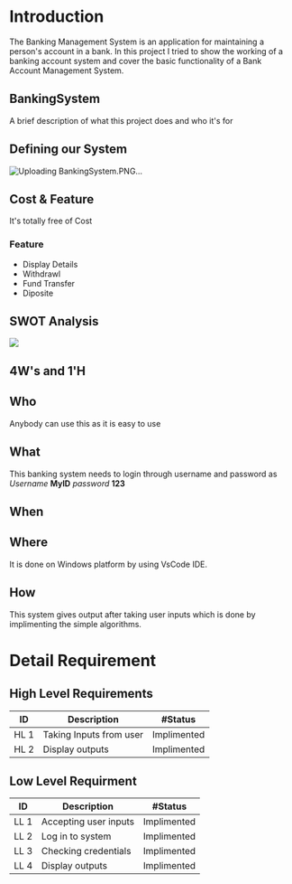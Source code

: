 
# Introduction
The Banking Management System is an application for maintaining a person's account in a bank. In this project I tried to show the working of a banking account system and cover the basic functionality of a Bank Account Management System.
## BankingSystem

A brief description of what this project does and who it's for


## Defining our System
![Uploading BankingSystem.PNG…]()
## Cost & Feature
It's totally free of Cost
### Feature
* Display Details
* Withdrawl
* Fund Transfer
* Diposite
## SWOT Analysis
![](https://adamsmediagroup.com/wp-content/uploads/2018/07/SWOT-Analysis.jpg)
## 4W's and 1'H

## Who
Anybody can use this as it is easy to use
## What
This banking system needs to login through username and password as
*Username* **MyID**
*password* **123**
## When
## Where
It is done on Windows platform by using VsCode IDE.
## How
This system gives output after taking user inputs which is done by implimenting the simple algorithms.
# Detail Requirement
## High Level Requirements
| ID        | Description    | #Status |
|--------------|-----------|------------|
| HL 1| Taking Inputs from user     | Implimented      |
|HL 2 | Display outputs  | Implimented      |

## Low Level Requirment
| ID        | Description    | #Status |
|--------------|-----------|------------|
| LL 1| Accepting user inputs    | Implimented      |
|LL 2 | Log in to system | Implimented      |
|LL 3 | Checking credentials | Implimented      |
|LL 4 | Display outputs  | Implimented      |

